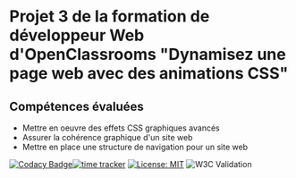 # Projet 3 de la formation de développeur Web d'OpenClassrooms "Dynamisez une page web avec des animations CSS"

## Compétences évaluées
- Mettre en oeuvre des effets CSS graphiques avancés
- Assurer la cohérence graphique d'un site web
- Mettre en place une structure de navigation pour un site web

[![Codacy Badge](https://app.codacy.com/project/badge/Grade/18149e116516437fb02cb459fb3e1c76)](https://www.codacy.com/manual/valentin.meert/Ohmyfood?utm_source=github.com&amp;utm_medium=referral&amp;utm_content=Valentinmeert/Ohmyfood&amp;utm_campaign=Badge_Grade)[![time tracker](https://wakatime.com/badge/github/Valentinmeert/Ohmyfood.svg)](https://wakatime.com/badge/github/Valentinmeert/Ohmyfood) [![License: MIT](https://img.shields.io/badge/License-MIT-yellow.svg)](https://opensource.org/licenses/MIT) ![W3C Validation](https://img.shields.io/w3c-validation/html?targetUrl=https%3A%2F%2Fvalentinmeert.github.io%2FOhmyfood%2F)
